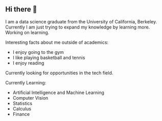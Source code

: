 ## Hi there 👋

I am a data science graduate from the University of California, Berkeley. Currently I am just trying to expand my knowledge by learning more. Working on learning.

Interesting facts about me outside of academics:
- I enjoy going to the gym
- I like playing basketball and tennis
- I enjoy reading


Currently looking for opportunities in the tech field.
  
Currently Learning:

- Artificial Intelligence and Machine Learning
- Computer Vision
- Statistics
- Calculus
- Finance
  

<!--
**stevenyucodes/stevenyucodes** is a ✨ _special_ ✨ repository because its `README.md` (this file) appears on your GitHub profile.

Here are some ideas to get you started:

- 🔭 I’m currently working on machine learning
- 🌱 I’m currently learning ...
- 👯 I’m looking to collaborate on ...
- 🤔 I’m looking for help with ...
- 💬 Ask me about ...
- 📫 How to reach me: ...
- 😄 Pronouns: ...
- ⚡ Fun fact: ...
-->
